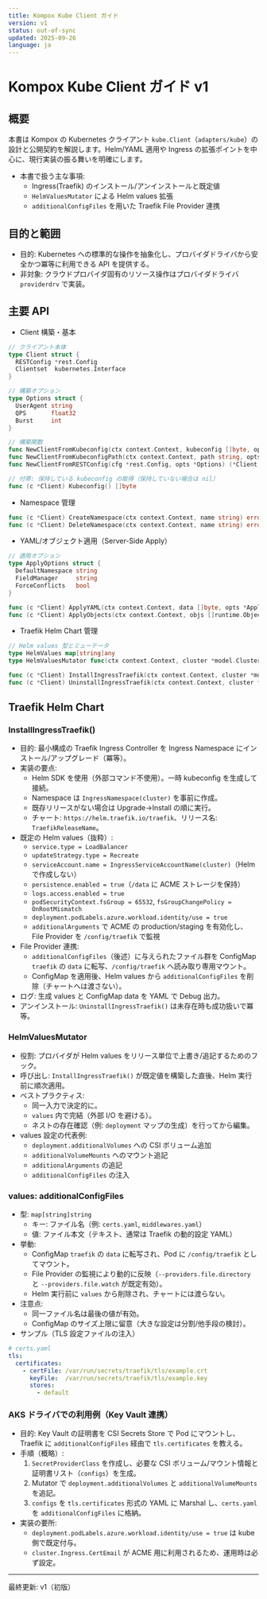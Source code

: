 ```yaml
---
title: Kompox Kube Client ガイド
version: v1
status: out-of-sync
updated: 2025-09-26
language: ja
---
```


# Kompox Kube Client ガイド v1

## 概要

本書は Kompox の Kubernetes クライアント `kube.Client`（`adapters/kube`）の設計と公開契約を解説します。Helm/YAML 適用や Ingress の拡張ポイントを中心に、現行実装の振る舞いを明確にします。

- 本書で扱う主な事項:
  - Ingress(Traefik) のインストール/アンインストールと既定値
  - `HelmValuesMutator` による Helm values 拡張
  - `additionalConfigFiles` を用いた Traefik File Provider 連携

## 目的と範囲

- 目的: Kubernetes への標準的な操作を抽象化し、プロバイダドライバから安全かつ冪等に利用できる API を提供する。
- 非対象: クラウドプロバイダ固有のリソース操作はプロバイダドライバ `providerdrv` で実装。

## 主要 API

- Client 構築・基本

```go
// クライアント本体
type Client struct {
  RESTConfig *rest.Config
  Clientset  kubernetes.Interface
}

// 構築オプション
type Options struct {
  UserAgent string
  QPS       float32
  Burst     int
}

// 構築関数
func NewClientFromKubeconfig(ctx context.Context, kubeconfig []byte, opts *Options) (*Client, error)
func NewClientFromKubeconfigPath(ctx context.Context, path string, opts *Options) (*Client, error)
func NewClientFromRESTConfig(cfg *rest.Config, opts *Options) (*Client, error)

// 付帯: 保持している kubeconfig の取得（保持していない場合は nil）
func (c *Client) Kubeconfig() []byte
```

- Namespace 管理

```go
func (c *Client) CreateNamespace(ctx context.Context, name string) error
func (c *Client) DeleteNamespace(ctx context.Context, name string) error
```

- YAML/オブジェクト適用（Server-Side Apply）

```go
// 適用オプション
type ApplyOptions struct {
  DefaultNamespace string
  FieldManager     string
  ForceConflicts   bool
}

func (c *Client) ApplyYAML(ctx context.Context, data []byte, opts *ApplyOptions) error
func (c *Client) ApplyObjects(ctx context.Context, objs []runtime.Object, opts *ApplyOptions) error
```

- Traefik Helm Chart 管理

```go
// Helm values 型とミューテータ
type HelmValues map[string]any
type HelmValuesMutator func(ctx context.Context, cluster *model.Cluster, release string, values HelmValues)

func (c *Client) InstallIngressTraefik(ctx context.Context, cluster *model.Cluster, mutators ...HelmValuesMutator) error
func (c *Client) UninstallIngressTraefik(ctx context.Context, cluster *model.Cluster) error
```

## Traefik Helm Chart

### InstallIngressTraefik()

- 目的: 最小構成の Traefik Ingress Controller を Ingress Namespace にインストール/アップグレード（冪等）。
- 実装の要点:
  - Helm SDK を使用（外部コマンド不使用）。一時 kubeconfig を生成して接続。
  - Namespace は `IngressNamespace(cluster)` を事前に作成。
  - 既存リリースがない場合は Upgrade→Install の順に実行。
  - チャート: `https://helm.traefik.io/traefik`、リリース名: `TraefikReleaseName`。
- 既定の Helm values（抜粋）:
  - `service.type = LoadBalancer`
  - `updateStrategy.type = Recreate`
  - `serviceAccount.name = IngressServiceAccountName(cluster)`（Helm で作成しない）
  - `persistence.enabled = true`（`/data` に ACME ストレージを保持）
  - `logs.access.enabled = true`
  - `podSecurityContext.fsGroup = 65532`, `fsGroupChangePolicy = OnRootMismatch`
  - `deployment.podLabels.azure.workload.identity/use = true`
  - `additionalArguments` で ACME の production/staging を有効化し、File Provider を `/config/traefik` で監視
- File Provider 連携:
  - `additionalConfigFiles`（後述）に与えられたファイル群を ConfigMap `traefik` の `data` に転写、`/config/traefik` へ読み取り専用マウント。
  - ConfigMap を適用後、Helm values から `additionalConfigFiles` を削除（チャートへは渡さない）。
- ログ: 生成 values と ConfigMap data を YAML で Debug 出力。
- アンインストール: `UninstallIngressTraefik()` は未存在時も成功扱いで冪等。

### HelmValuesMutator

- 役割: プロバイダが Helm values をリリース単位で上書き/追記するためのフック。
- 呼び出し: `InstallIngressTraefik()` が既定値を構築した直後、Helm 実行前に順次適用。
- ベストプラクティス:
  - 同一入力で決定的に。
  - `values` 内で完結（外部 I/O を避ける）。
  - ネストの存在確認（例: `deployment` マップの生成）を行ってから編集。
- values 設定の代表例:
  - `deployment.additionalVolumes` への CSI ボリューム追加
  - `additionalVolumeMounts` へのマウント追記
  - `additionalArguments` の追記
  - `additionalConfigFiles` の注入

### values: additionalConfigFiles

- 型: `map[string]string`
  - キー: ファイル名（例: `certs.yaml`, `middlewares.yaml`）
  - 値: ファイル本文（テキスト、通常は Traefik の動的設定 YAML）
- 挙動:
  - ConfigMap `traefik` の `data` に転写され、Pod に `/config/traefik` としてマウント。
  - File Provider の監視により動的に反映（`--providers.file.directory` と `--providers.file.watch` が既定有効）。
  - Helm 実行前に `values` から削除され、チャートには渡らない。
- 注意点:
  - 同一ファイル名は最後の値が有効。
  - ConfigMap のサイズ上限に留意（大きな設定は分割/他手段の検討）。
- サンプル（TLS 設定ファイルの注入）
```yaml
# certs.yaml
tls:
  certificates:
    - certFile: /var/run/secrets/traefik/tls/example.crt
      keyFile:  /var/run/secrets/traefik/tls/example.key
      stores:
        - default
```

### AKS ドライバでの利用例（Key Vault 連携）

- 目的: Key Vault の証明書を CSI Secrets Store で Pod にマウントし、Traefik に `additionalConfigFiles` 経由で `tls.certificates` を教える。
- 手順（概略）:
  1. `SecretProviderClass` を作成し、必要な CSI ボリューム/マウント情報と証明書リスト（`configs`）を生成。
  2. Mutator で `deployment.additionalVolumes` と `additionalVolumeMounts` を追記。
  3. `configs` を `tls.certificates` 形式の YAML に Marshal し、`certs.yaml` を `additionalConfigFiles` に格納。
- 実装の要所:
  - `deployment.podLabels.azure.workload.identity/use = true` は kube 側で既定付与。
  - `cluster.Ingress.CertEmail` が ACME 用に利用されるため、運用時は必ず設定。

---

最終更新: v1（初版）

